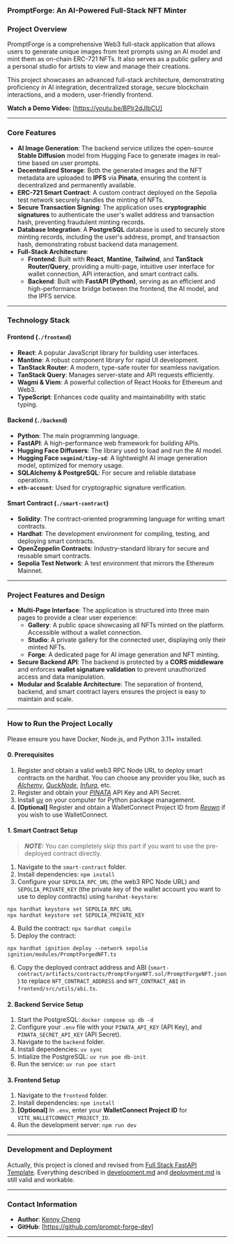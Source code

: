### **PromptForge: An AI-Powered Full-Stack NFT Minter**

### **Project Overview**

PromptForge is a comprehensive Web3 full-stack application that allows users to generate unique images from text prompts using an AI model and mint them as on-chain ERC-721 NFTs. It also serves as a public gallery and a personal studio for artists to view and manage their creations.

This project showcases an advanced full-stack architecture, demonstrating proficiency in AI integration, decentralized storage, secure blockchain interactions, and a modern, user-friendly frontend.

**Watch a Demo Video:** [https://youtu.be/BPlr2dJIbCU]

---

### **Core Features**

- **AI Image Generation**: The backend service utilizes the open-source **Stable Diffusion** model from Hugging Face to generate images in real-time based on user prompts.
- **Decentralized Storage**: Both the generated images and the NFT metadata are uploaded to **IPFS** via **Pinata**, ensuring the content is decentralized and permanently available.
- **ERC-721 Smart Contract**: A custom contract deployed on the Sepolia test network securely handles the minting of NFTs.
- **Secure Transaction Signing**: The application uses **cryptographic signatures** to authenticate the user's wallet address and transaction hash, preventing fraudulent minting records.
- **Database Integration**: A **PostgreSQL** database is used to securely store minting records, including the user's address, prompt, and transaction hash, demonstrating robust backend data management.
- **Full-Stack Architecture**:
    - **Frontend**: Built with **React**, **Mantine**, **Tailwind**, and **TanStack Router/Query**, providing a multi-page, intuitive user interface for wallet connection, API interaction, and smart contract calls.
    - **Backend**: Built with **FastAPI (Python)**, serving as an efficient and high-performance bridge between the frontend, the AI model, and the IPFS service.

---

### **Technology Stack**

#### **Frontend (`./frontend`)**
- **React**: A popular JavaScript library for building user interfaces.
- **Mantine**: A robust component library for rapid UI development.
- **TanStack Router**: A modern, type-safe router for seamless navigation.
- **TanStack Query**: Manages server-state and API requests efficiently.
- **Wagmi & Viem**: A powerful collection of React Hooks for Ethereum and Web3.
- **TypeScript**: Enhances code quality and maintainability with static typing.

#### **Backend (`./backend`)**
- **Python**: The main programming language.
- **FastAPI**: A high-performance web framework for building APIs.
- **Hugging Face Diffusers**: The library used to load and run the AI model.
- **Hugging Face `segmind/tiny-sd`**: A lightweight AI image generation model, optimized for memory usage.
- **SQLAlchemy & PostgreSQL**: For secure and reliable database operations.
- **`eth-account`**: Used for cryptographic signature verification.

#### **Smart Contract (`./smart-contract`)**
- **Solidity**: The contract-oriented programming language for writing smart contracts.
- **Hardhat**: The development environment for compiling, testing, and deploying smart contracts.
- **OpenZeppelin Contracts**: Industry-standard library for secure and reusable smart contracts.
- **Sepolia Test Network**: A test environment that mirrors the Ethereum Mainnet.

---

### **Project Features and Design**

- **Multi-Page Interface**: The application is structured into three main pages to provide a clear user experience:
    - **Gallery**: A public space showcasing all NFTs minted on the platform. Accessible without a wallet connection.
    - **Studio**: A private gallery for the connected user, displaying only their minted NFTs.
    - **Forge**: A dedicated page for AI image generation and NFT minting.
- **Secure Backend API**: The backend is protected by a **CORS middleware** and enforces **wallet signature validation** to prevent unauthorized access and data manipulation.
- **Modular and Scalable Architecture**: The separation of frontend, backend, and smart contract layers ensures the project is easy to maintain and scale.

---

### **How to Run the Project Locally**

Please ensure you have Docker, Node.js, and Python 3.11+ installed.

#### **0. Prerequisites**
1.  Register and obtain a valid web3 RPC Node URL to deploy smart contracts on the hardhat. You can choose any provider you like, such as [*Alchemy*](https://www.alchemy.com/), [*QuckNode*](https://www.quicknode.com/), [*Infura*](https://www.infura.io/), etc.
2.  Register and obtain your [*PINATA*](https://pinata.cloud/) API Key and API Secret.
3.  Install [uv](https://docs.astral.sh/uv/getting-started/installation/) on your computer for Python package management.
4.  **[Optional]** Register and obtain a WalletConnect Project ID from [*Reown*](https://cloud.reown.com/) if you wish to use WalletConnect.

#### **1. Smart Contract Setup**

> **_NOTE:_** You can completely skip this part if you want to use the pre-deployed contract directly.

1.  Navigate to the `smart-contract` folder.
2.  Install dependencies: `npm install`
3.  Configure your `SEPOLIA_RPC_URL` (the web3 RPC Node URL) and `SEPOLIA_PRIVATE_KEY` (the private key of the wallet account you want to use to deploy contracts) using `hardhat-keystore`:

```shell
npx hardhat keystore set SEPOLIA_RPC_URL
npx hardhat keystore set SEPOLIA_PRIVATE_KEY
```

4.  Build the contract: `npx hardhat compile`
5.  Deploy the contract:

```shell
npx hardhat ignition deploy --network sepolia ignition/modules/PromptForgedNFT.ts
```

6.  Copy the deployed contract address and ABI (`smart-contract/artifacts/contracts/PromptForgeNFT.sol/PromptForgeNFT.json`) to replace `NFT_CONTRACT_ADDRESS` and `NFT_CONTRACT_ABI` in `frontend/src/utils/abi.ts`.

#### **2. Backend Service Setup**
1.  Start the PostgreSQL: `docker compose up db -d`
2.  Configure your `.env` file with your `PINATA_API_KEY` (API Key), and `PINATA_SECRET_API_KEY` (API Secret).
3.  Navigate to the `backend` folder.
4.  Install dependencies: `uv sync`
5.  Intialize the PostgreSQL: `uv run poe db-init`
6.  Run the service: `uv run poe start`

#### **3. Frontend Setup**
1.  Navigate to the `frontend` folder.
2.  Install dependencies: `npm install`
3.  **[Optional]** In `.env`, enter your **WalletConnect Project ID** for `VITE_WALLETCONNECT_PROJECT_ID`.
4.  Run the development server: `npm run dev`

---

### **Development and Deployment**

Actually, this project is cloned and revised from [Full Stack FastAPI Template](https://github.com/fastapi/full-stack-fastapi-template). Everything described in [development.md](development.md) and [deployment.md](demployment.md) is still valid and workable.

---

### **Contact Information**

- **Author**: [Kenny Cheng](https://www.linkedin.com/in/kenny-cheng-924032118/)
- **GitHub**: [https://github.com/prompt-forge-dev]

---
